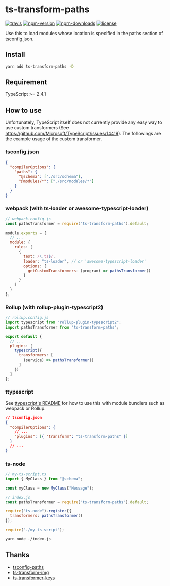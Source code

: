 # ts-transform-paths

[![travis](https://badgen.net/travis/OniVe/ts-transform-paths)](https://travis-ci.org/OniVe/ts-transform-paths)
[![npm-version](https://badgen.net/npm/v/ts-transform-paths)](https://www.npmjs.com/package/ts-transform-paths)
[![npm-downloads](https://badgen.net/npm/dm/ts-transform-paths)](https://www.npmjs.com/package/ts-transform-paths)
[![license](https://badgen.net/npm/license/ts-transform-paths)](https://www.npmjs.com/package/ts-transform-paths)

Use this to load modules whose location is specified in the paths section of
tsconfig.json.

## Install

```sh
yarn add ts-transform-paths -D
```

## Requirement

TypeScript >= 2.4.1

## How to use

Unfortunately, TypeScript itself does not currently provide any easy way to use
custom transformers (See https://github.com/Microsoft/TypeScript/issues/14419).
The followings are the example usage of the custom transformer.

### tsconfig.json

```json
{
  "compilerOptions": {
    "paths": {
      "@schema": ["./src/schema"],
      "@modules/*": ["./src/modules/*"]
    }
  }
}
```

### webpack (with ts-loader or awesome-typescript-loader)

```js
// webpack.config.js
const pathsTransformer = require("ts-transform-paths").default;

module.exports = {
  // ...
  module: {
    rules: [
      {
        test: /\.ts$/,
        loader: "ts-loader", // or 'awesome-typescript-loader'
        options: {
          getCustomTransformers: (program) => pathsTransformer()
        }
      }
    ]
  }
};
```

### Rollup (with rollup-plugin-typescript2)

```js
// rollup.config.js
import typescript from "rollup-plugin-typescript2";
import pathsTransformer from "ts-transform-paths";

export default {
  // ...
  plugins: [
    typescript({
      transformers: [
        (service) => pathsTransformer()
      ]
    })
  ]
};
```

### ttypescript

See
[ttypescript's README](https://github.com/cevek/ttypescript/blob/master/README.md)
for how to use this with module bundlers such as webpack or Rollup.

```json
// tsconfig.json
{
  "compilerOptions": {
    // ...
    "plugins": [{ "transform": "ts-transform-paths" }]
  }
  // ...
}
```

### ts-node

```ts
// my-ts-script.ts
import { MyClass } from "@schema";

const myClass = new MyClass("Message");
```

```js
// index.js
const pathsTransformer = require("ts-transform-paths").default;

require("ts-node").register({
  transformers: pathsTransformer()
});

require("./my-ts-script");
```

```sh
yarn node ./index.js
```

## Thanks

- [tsconfig-paths](https://github.com/dividab/tsconfig-paths)
- [ts-transform-img](https://github.com/longlho/ts-transform-img)
- [ts-transformer-keys](https://github.com/kimamula/ts-transformer-keys)
